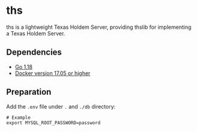 # ths
ths is a lightweight Texas Holdem Server, providing thslib for implementing a Texas Holdem Server.

## Dependencies

* [Go 1.18](https://go.dev/doc/go1.18)
* [Docker version 17.05 or higher](https://docs.docker.com)

## Preparation

Add the `.env` file under `.` and `./db` directory:

```shell
# Example
export MYSQL_ROOT_PASSWORD=password
```